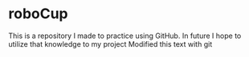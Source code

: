 # roboCup
This is a repository I made to practice using GitHub. In future I hope to utilize that knowledge to my project
Modified this text with git